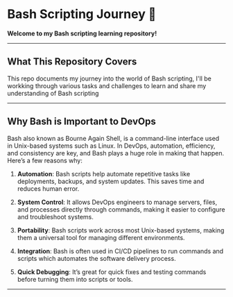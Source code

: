 # Bash Scripting Journey 🚀  
**Welcome to my Bash scripting learning repository!**  

---

## **What This Repository Covers**  
This repo documents my journey into the world of Bash scripting, I'll be workking through various tasks and challenges to learn and share my understanding of Bash scripting 

---

## **Why Bash is Important to DevOps**

Bash also known as Bourne Again Shell, is a command-line interface used in Unix-based systems such as Linux. In DevOps, automation, efficiency, and consistency are key, and Bash plays a huge role in making that happen. Here’s a few reasons why:

1. **Automation**: Bash scripts help automate repetitive tasks like deployments, backups, and system updates. This saves time and reduces human error.

2. **System Control**: It allows DevOps engineers to manage servers, files, and processes directly through commands, making it easier to configure and troubleshoot systems.

3. **Portability**: Bash scripts work across most Unix-based systems, making them a universal tool for managing different environments.

4. **Integration**: Bash is often used in CI/CD pipelines to run commands and scripts which automates the software delivery process.

5. **Quick Debugging**: It’s great for quick fixes and testing commands before turning them into scripts or tools.

---


